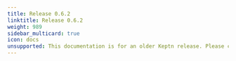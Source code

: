 ```yaml
---
title: Release 0.6.2
linktitle: Release 0.6.2
weight: 989
sidebar_multicard: true
icon: docs
unsupported: This documentation is for an older Keptn release. Please consider the newest one when working with the latest Keptn.
---
```

